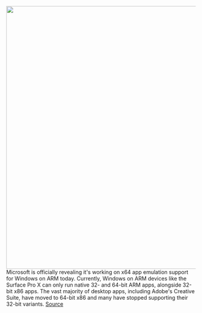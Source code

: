 <img src='https://cdn.vox-cdn.com/thumbor/Dpi7qZRrbcsufqRqUUlLzuu2Fnw=/0x0:2040x1360/1200x800/filters:focal(857x517:1183x843)/cdn.vox-cdn.com/uploads/chorus_image/image/67559312/akrales_190930_3688_0325.0.jpg' width='700px' /><br/>
Microsoft is officially revealing it's working on x64 app emulation support for Windows on ARM today. Currently, Windows on ARM devices like the Surface Pro X can only run native 32- and 64-bit ARM apps, alongside 32-bit x86 apps. The vast majority of desktop apps, including Adobe's Creative Suite, have moved to 64-bit x86 and many have stopped supporting their 32-bit variants.
<a href='https://www.theverge.com/2020/9/30/21495510/microsoft-windows-on-arm-x64-app-emulation'> Source <a/>